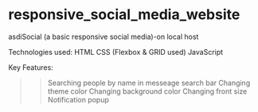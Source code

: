 # responsive_social_media_website
asdiSocial (a basic responsive social media)-on local host



Technologies used:
HTML
CSS (Flexbox & GRID used)
JavaScript


Key Features:
>> Searching people by name in messeage search bar
>> Changing theme color
>> Changing background color
>> Changing front size
>> Notification popup 

